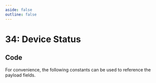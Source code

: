 ```yaml
---
aside: false
outline: false
---
```


<script setup>
import ProtocolBytes from '../../../components/ProtocolBytes.vue';
import SplitColumnView from '../../../components/SplitColumnView.vue';
import GenerateConsts from '../../../components/GenerateConsts.vue'
</script>

# 34: Device Status

<SplitColumnView>
<template #left>

Used to [GET](./device-services#get) the general status of the device.

### Payload


| Field | Name       | Description                      | Type   | Example | Actual |
| ----- | ---------- | -------------------------------- | ------ | ------- | - |
| 1     | Battery | | uint8 | 47 | 47 |
| 2     | Signal | | uint8 | 60 | 60 |
| 3     | Device Mode | | uint8 | 0 | 0 |

If the request could not be fulfilled, the response status would be 2 (NOT OK), all header fields would also be returned, but the payload should not be expected.

</template>
<template #right>

### Example
If you wanted to GET all possible fields from the device.

<ProtocolBytes
byteString="3 17 0 34 0 2 0 5 1 1 2 1 51 0 0 206 243"
:boldPositions="[3,12]"
:allowCollapse="false"
/>

The device would then respond with a message of type 34, with the fields filled in.

<ProtocolBytes
byteString="3 35 0 34 0 3 0 3 4 1 4 51 0 0 0 1 1 4 12 5 0 0 3 0 1 2 3 1 47 1 100 1 0 149 60"
:boldPositions="[3,28,30,32]"
:allowCollapse="false"
/>

</template>
</SplitColumnView>

## Code

For convenience, the following constants can be used to reference the payload fields.

<GenerateConsts :prefix="'MD_DEVICE_GSM_ID_'" :enumName="'MD_DEVICE_GSM_ID'" :dataPath="'messages/34/data'"/>
